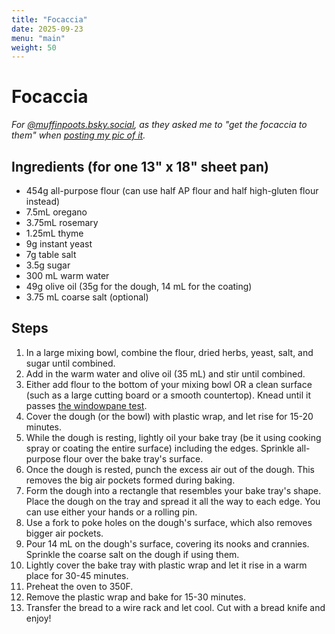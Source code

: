 ```yaml
---
title: "Focaccia"
date: 2025-09-23
menu: "main"
weight: 50
---
```

# Focaccia

*For [@muffinpoots.bsky.social](https://bsky.app/profile/muffinpoots.bsky.social), as they asked me to "get the focaccia to them" when [posting my pic of it](https://bsky.app/profile/did:plc:iigcc7kmuylkxcfnarhzckav/post/3lxsd2xb2gk2p).*

## Ingredients (for one 13" x 18" sheet pan)
* 454g all-purpose flour (can use half AP flour and half high-gluten flour instead)
* 7.5mL oregano
* 3.75mL rosemary
* 1.25mL thyme
* 9g instant yeast
* 7g table salt
* 3.5g sugar
* 300 mL warm water
* 49g olive oil (35g for the dough, 14 mL for the coating)
* 3.75 mL coarse salt (optional)

## Steps

1. In a large mixing bowl, combine the flour, dried herbs, yeast, salt, and sugar until combined.
2. Add in the warm water and olive oil (35 mL) and stir until combined.
3. Either add flour to the bottom of your mixing bowl OR a clean surface (such as a large cutting board or a smooth countertop). Knead until it passes [the windowpane test](https://www.kingarthurbaking.com/blog/2022/10/14/what-is-the-windowpane-test-for-bread-dough).
3. Cover the dough (or the bowl) with plastic wrap, and let rise for 15-20 minutes.
4. While the dough is resting, lightly oil your bake tray (be it using cooking spray or coating the entire surface) including the edges. Sprinkle all-purpose flour over the bake tray's surface.
5. Once the dough is rested, punch the excess air out of the dough. This removes the big air pockets formed during baking.
6. Form the dough into a rectangle that resembles your bake tray's shape. Place the dough on the tray and spread it all the way to each edge. You can use either your hands or a rolling pin.
7. Use a fork to poke holes on the dough's surface, which also removes bigger air pockets.
8. Pour 14 mL on the dough's surface, covering its nooks and crannies. Sprinkle the coarse salt on the dough if using them.
9. Lightly cover the bake tray with plastic wrap and let it rise in a warm place for 30-45 minutes.
10. Preheat the oven to 350F.
11. Remove the plastic wrap and bake for 15-30 minutes.
12. Transfer the bread to a wire rack and let cool. Cut with a bread knife and enjoy!